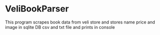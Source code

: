 # VeliBookParser
This program scrapes book data from veli store and stores name price and image in sqlite DB csv and txt file and prints in console
